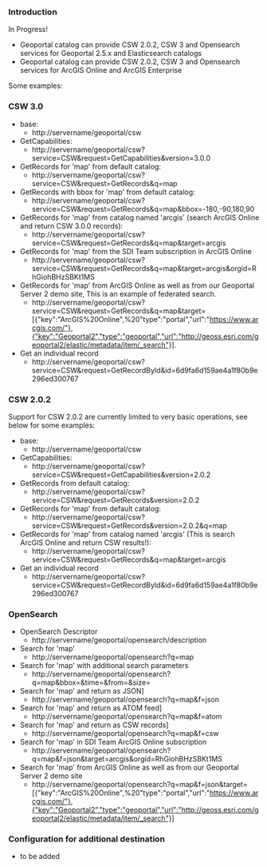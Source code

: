 ### Introduction

In Progress!

  - Geoportal catalog can provide CSW 2.0.2, CSW 3 and Opensearch services for Geoportal 2.5.x and Elasticsearch catalogs
  - Geoportal catalog can provide CSW 2.0.2, CSW 3 and Opensearch services for ArcGIS Online and ArcGIS Enterprise 

Some examples:

### CSW 3.0

- base: 
  * http://servername/geoportal/csw
- GetCapabilities: 
  * http://servername/geoportal/csw?service=CSW&request=GetCapabilities&version=3.0.0
- GetRecords for 'map' from default catalog: 
  * http://servername/geoportal/csw?service=CSW&request=GetRecords&q=map
- GetRecords with bbox for 'map' from default catalog: 
  * http://servername/geoportal/csw?service=CSW&request=GetRecords&q=map&bbox=-180,-90,180,90
- GetRecords for 'map' from catalog named 'arcgis' (search ArcGIS Online and return CSW 3.0.0 records):
  * http://servername/geoportal/csw?service=CSW&request=GetRecords&q=map&target=arcgis
- GetRecords for 'map' from the SDI Team subscription in ArcGIS Online 
  * http://servername/geoportal/csw?service=CSW&request=GetRecords&q=map&target=arcgis&orgid=RhGiohBHzSBKt1MS
- GetRecords for 'map' from ArcGIS Online as well as from our Geoportal Server 2 demo site, This is an example of federated search.	
  * http://servername/geoportal/csw?service=CSW&request=GetRecords&q=map&target=[{"key":"ArcGIS%20Online",%20"type":"portal","url":"https://www.arcgis.com/"},{"key":"Geoportal2","type":"geoportal","url":"http://geoss.esri.com/geoportal2/elastic/metadata/item/_search"}]. 
- Get an individual record
  * http://servername/geoportal/csw?service=CSW&request=GetRecordById&id=6d9fa6d159ae4a1f80b9e296ed300767

### CSW 2.0.2

Support for CSW 2.0.2 are currently limited to very basic operations, see below for some examples:

- base: 
  * http://servername/geoportal/csw
- GetCapabilities: 
  * http://servername/geoportal/csw?service=CSW&request=GetCapabilities&version=2.0.2
- GetRecords from default catalog: 
  * http://servername/geoportal/csw?service=CSW&request=GetRecords&version=2.0.2
- GetRecords for 'map' from default catalog: 
  * http://servername/geoportal/csw?service=CSW&request=GetRecords&version=2.0.2&q=map
- GetRecords for 'map' from catalog named 'arcgis' (This is search ArcGIS Online and return CSW results!):
  * http://servername/geoportal/csw?service=CSW&request=GetRecords&q=map&target=arcgis
- Get an individual record
  * http://servername/geoportal/csw?service=CSW&request=GetRecordById&id=6d9fa6d159ae4a1f80b9e296ed300767
	
### OpenSearch

- OpenSearch Descriptor
  * http://servername/geoportal/opensearch/description
- Search for 'map'
  * http://servername/geoportal/opensearch?q=map
- Search for 'map' with additional search parameters
  * http://servername/geoportal/opensearch?q=map&bbox=&time=&from=&size=
- Search for 'map' and return as JSON]
  * http://servername/geoportal/opensearch?q=map&f=json
- Search for 'map' and return as ATOM feed]
  * http://servername/geoportal/opensearch?q=map&f=atom
- Search for 'map' and return as CSW records]
  * http://servername/geoportal/opensearch?q=map&f=csw
- Search for 'map' in SDI Team ArcGIS Online subscription
  * http://servername/geoportal/opensearch?q=map&f=json&target=arcgis&orgid=RhGiohBHzSBKt1MS
- Search for 'map' from ArcGIS Online as well as from our Geoportal Server 2 demo site
  * http://servername/geoportal/opensearch?q=map&f=json&target=[{"key":"ArcGIS%20Online",%20"type":"portal","url":"https://www.arcgis.com/"},{"key":"Geoportal2","type":"geoportal","url":"http://geoss.esri.com/geoportal2/elastic/metadata/item/_search"}]

### Configuration for additional destination
- to be added

